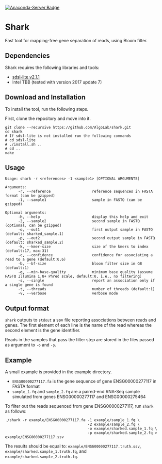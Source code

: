 [![Anaconda-Server Badge](https://anaconda.org/bioconda/shark/badges/installer/conda.svg)](https://conda.anaconda.org/bioconda)

# Shark
Fast tool for mapping-free gene separation of reads, using Bloom filter.

## Dependencies
Shark requires the following libraries and tools:
- [sdsl-lite v2.1.1](https://github.com/simongog/sdsl-lite/tree/v2.1.1)
- Intel TBB (tested with version 2017 update 7)

## Download and Installation
To install the tool, run the following steps.

First, clone the repository and move into it.
```shell
git clone --recursive https://github.com/AlgoLab/shark.git
cd shark
# If sdsl-lite is not installed run the following commands
# cd sdsl-lite
# ./install.sh ..
# cd ..
make
```

## Usage
```
Usage: shark -r <references> -1 <sample1> [OPTIONAL ARGUMENTS]

Arguments:
      -r, --reference                   reference sequences in FASTA format (can be gzipped)
      -1, --sample1                     sample in FASTQ (can be gzipped)

Optional arguments:
      -h, --help                        display this help and exit
      -2, --sample2                     second sample in FASTQ (optional, can be gzipped)
      -o, --out1                        first output sample in FASTQ (default: sharked_sample.1)
      -p, --out2                        second output sample in FASTQ (default: sharked_sample.2)
      -k, --kmer-size                   size of the kmers to index (default:17, max:31)
      -c, --confidence                  confidence for associating a read to a gene (default:0.6)
      -b, --bf-size                     bloom filter size in GB (default:1)
      -q, --min-base-quality            minimum base quality (assume FASTQ Illumina 1.8+ Phred scale, default:0, i.e., no filtering)
      -s, --single                      report an association only if a single gene is found
      -t, --threads                     number of threads (default:1)
      -v, --verbose                     verbose mode
```

## Output format

`shark` outputs to `stdout` a ssv file reporting associations between reads and genes.
The first element of each line is the name of the read whereas the second element is the gene identifier.

Reads in the samples that pass the filter step are stored in the files passed as argument to `-o` and `-p`.

## Example

A small example is provided in the example directory.
* `ENSG00000277117.fa` is the gene sequence of gene ENSG00000277117 in FASTA format
* `sample_1.fq` and `sample_2.fq` are a paired-end RNA-Seq sample simulated from genes ENSG00000277117 and ENSG00000275464

To filter out the reads sequenced from gene ENSG00000277117, run `shark` as follows:

```
./shark -r example/ENSG00000277117.fa -1 example/sample_1.fq \
                                      -2 example/sample_2.fq \
                                      -o example/sharked.sample_1.fq \
                                      -p example/sharked.sample_2.fq > example/ENSG00000277117.ssv
```

The results should be equal to: `example/ENSG00000277117.truth.ssv`, `example/sharked.sample_1.truth.fq`, and  `example/sharked.sample_2.truth.fq`.
